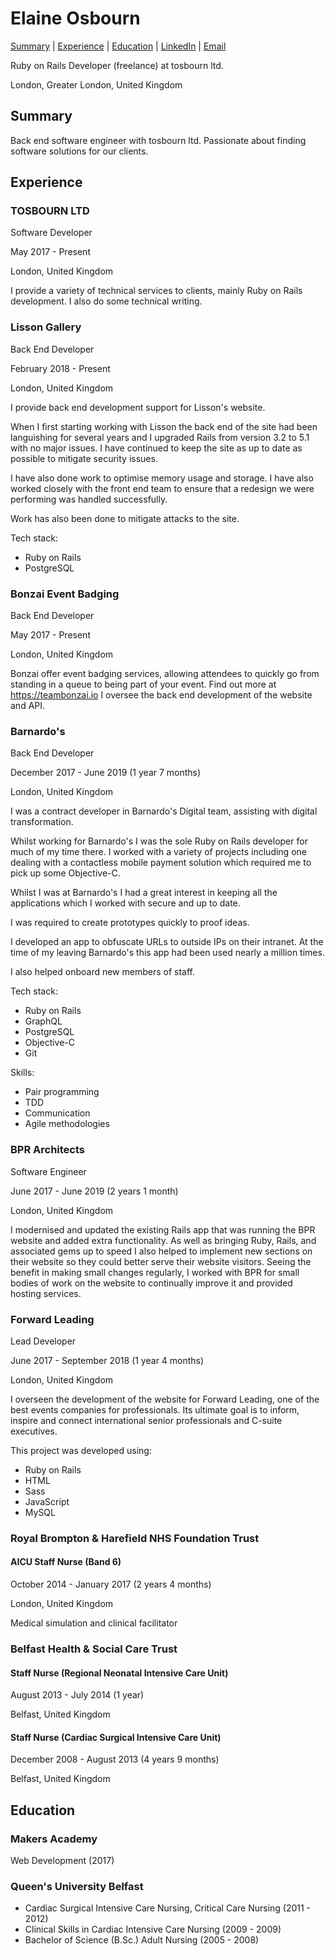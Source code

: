 # Elaine Osbourn

[Summary](#summary) | [Experience](#experience) | [Education](#education) | [LinkedIn](https://www.linkedin.com/in/elaine-osbourn-37a20636/) | [Email](mailto:elaine@tosbourn.com)

Ruby on Rails Developer (freelance) at tosbourn ltd.

London, Greater London, United Kingdom

## Summary

Back end software engineer with tosbourn ltd. Passionate about
finding software solutions for our clients.

## Experience
### TOSBOURN LTD

Software Developer

May 2017 - Present

London, United Kingdom

I provide a variety of technical services to clients, mainly Ruby on Rails
development. I also do some technical writing.

### Lisson Gallery

Back End Developer

February 2018 - Present

London, United Kingdom

I provide back end development support for Lisson's website.

When I first starting working with Lisson the back end of the site had been
languishing for several years and I upgraded Rails from version 3.2 to 5.1 with
no major issues. I have continued to keep the site as up to date as possible to
mitigate security issues.

I have also done work to optimise memory usage and storage. I have also
worked closely with the front end team to ensure that a redesign we were
performing was handled successfully.

Work has also been done to mitigate attacks to the site.

Tech stack:

- Ruby on Rails
- PostgreSQL

### Bonzai Event Badging

Back End Developer

May 2017 - Present

London, United Kingdom

Bonzai offer event badging services, allowing attendees to quickly go from
standing in a queue to being part of your event.
Find out more at https://teambonzai.io
I oversee the back end development of the website and API.

### Barnardo's

Back End Developer

December 2017 - June 2019 (1 year 7 months)

London, United Kingdom

I was a contract developer in Barnardo's Digital team, assisting with digital
transformation.

Whilst working for Barnardo's I was the sole Ruby on Rails developer for much
of my time there. I worked with a variety of projects including one dealing with
a contactless mobile payment solution which required me to pick up some
Objective-C.

Whilst I was at Barnardo's I had a great interest in keeping all the applications
which I worked with secure and up to date.

I was required to create prototypes quickly to proof ideas.

I developed an app to obfuscate URLs to outside IPs on their intranet. At the
time of my leaving Barnardo's this app had been used nearly a million times.

I also helped onboard new members of staff.

Tech stack:

- Ruby on Rails
- GraphQL
- PostgreSQL
- Objective-C
- Git

Skills:

- Pair programming
- TDD
- Communication
- Agile methodologies

### BPR Architects

Software Engineer

June 2017 - June 2019 (2 years 1 month)

London, United Kingdom

I modernised and updated the existing Rails app that was running the BPR
website and added extra functionality.
As well as bringing Ruby, Rails, and associated gems up to speed I also
helped to implement new sections on their website so they could better serve
their website visitors.
Seeing the benefit in making small changes regularly, I worked with BPR for
small bodies of work on the website to continually improve it and provided
hosting services.

### Forward Leading

Lead Developer

June 2017 - September 2018 (1 year 4 months)

London, United Kingdom

I overseen the development of the website for Forward Leading, one of the
best events companies for professionals. Its ultimate goal is to inform, inspire
and connect international senior professionals and C-suite executives.

This project was developed using:
- Ruby on Rails
- HTML
- Sass
- JavaScript
- MySQL

### Royal Brompton & Harefield NHS Foundation Trust
#### AICU Staff Nurse (Band 6)
October 2014 - January 2017 (2 years 4 months)

London, United Kingdom

Medical simulation and clinical facilitator

### Belfast Health & Social Care Trust
#### Staff Nurse (Regional Neonatal Intensive Care Unit)
August 2013 - July 2014 (1 year)

Belfast, United Kingdom

#### Staff Nurse (Cardiac Surgical Intensive Care Unit)
December 2008 - August 2013 (4 years 9 months)

Belfast, United Kingdom

## Education

### Makers Academy
Web Development (2017)

### Queen's University Belfast

- Cardiac Surgical Intensive Care Nursing, Critical Care Nursing (2011 - 2012)
- Clinical Skills in Cardiac Intensive Care Nursing (2009 - 2009)
- Bachelor of Science (B.Sc.) Adult Nursing (2005 - 2008)
